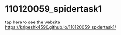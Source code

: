 # 110120059_spidertask1
tap here to see the website https://kalpeshk4590.github.io/110120059_spidertask1/
